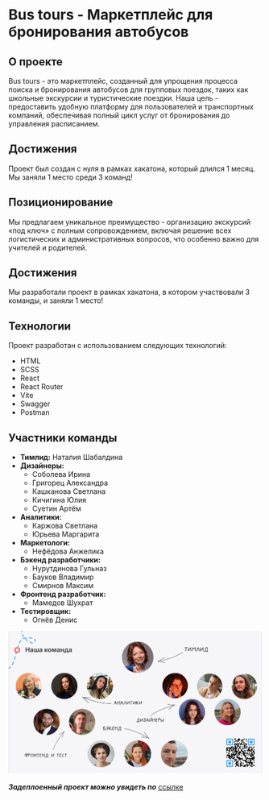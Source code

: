 # Bus tours - Маркетплейс для бронирования автобусов

## О проекте

Bus tours - это маркетплейс, созданный для упрощения процесса поиска и бронирования автобусов для групповых поездок, таких как школьные экскурсии и туристические поездки. Наша цель - предоставить удобную платформу для пользователей и транспортных компаний, обеспечивая полный цикл услуг от бронирования до управления расписанием.
## Достижения

Проект был создан с нуля в рамках хакатона, который длился 1 месяц. Мы заняли 1 место среди 3 команд!

## Позиционирование

Мы предлагаем уникальное преимущество - организацию экскурсий «под ключ» с полным сопровождением, включая решение всех логистических и административных вопросов, что особенно важно для учителей и родителей.


## Достижения

Мы разработали проект в рамках хакатона, в котором участвовали 3 команды, и заняли 1 место!

## Технологии

Проект разработан с использованием следующих технологий:
- HTML
- SCSS
- React
- React Router
- Vite
- Swagger
- Postman

## Участники команды

- **Тимлид:** Наталия Шабалдина
- **Дизайнеры:**
  - Соболева Ирина
  - Григорец Александра
  - Кашканова Светлана
  - Кичигина Юлия
  - Суетин Артём
- **Аналитики:**
  - Каржова Светлана
  - Юрьева Маргарита
- **Маркетологи:**
  - Нефёдова Анжелика
- **Бэкенд разработчики:**
  - Нурутдинова Гульназ
  - Бауков Владимир
  - Смирнов Максим
- **Фронтенд разработчик:**
  - Мамедов Шухрат
- **Тестировщик:**
  - Огнёв Денис


![Наша команда](src/assets/images/team.png)


***Задеплоенный проект можно увидеть по*** [ссылке](https://bus-tour.vercel.app/)
